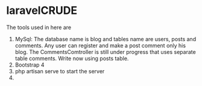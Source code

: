 # laravelCRUDE
The tools used in here are 
1) MySql: The database name is blog and tables name are users, posts and comments. Any user can register and make a post comment only his blog. The CommentsComtroller is still under progress that uses separate table comments. Write now using posts table. 
2) Bootstrap 4 
3) php artisan serve  to start the server
3) 
